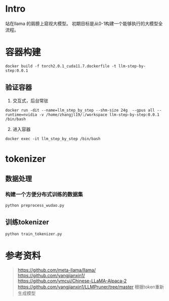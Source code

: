 # Intro
站在llama 的肩膀上窥视大模型。
初期目标是从0-1构建一个能够执行的大模型全流程。

# 容器构建  
```
docker build -f torch2.0.1_cuda11.7.dockerfile -t llm-step-by-step:0.0.1
```

## 验证容器
1. 交互式，后台常驻  
```
docker run -dit --name=llm_step_by_step --shm-size 24g  --gpus all --runtime=nvidia -v /home/zhangjl19/:/workspace llm-step-by-step:0.0.1 /bin/bash
```

2. 进入容器  
```
docker exec -it llm_step_by_step /bin/bash
```

# tokenizer  
## 数据处理  
### 构建一个方便分布式训练的数据集
```
python preprocess_wudao.py 
```

## 训练tokenizer
```
python train_tokenizer.py
```

# 参考资料
> https://github.com/meta-llama/llama/  
> https://github.com/yangjianxin1/  
> https://github.com/ymcui/Chinese-LLaMA-Alpaca-2  
> https://github.com/yangjianxin1/LLMPruner/tree/master 根据token重新生成模型  